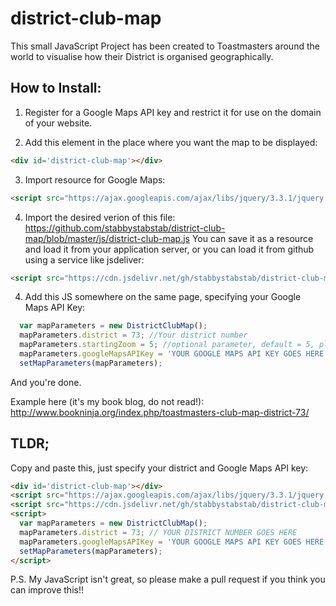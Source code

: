 # district-club-map
This small JavaScript Project has been created to Toastmasters around the world to visualise how their District is organised geographically.

## How to Install:

1. Register for a Google Maps API key and restrict it for use on the domain of your website.

2. Add this element in the place where you want the map to be displayed:
```html
<div id='district-club-map'></div>
```

3. Import resource for Google Maps:
```html
<script src="https://ajax.googleapis.com/ajax/libs/jquery/3.3.1/jquery.min.js"></script>
```

4. Import the desired verion of this file: https://github.com/stabbystabstab/district-club-map/blob/master/js/district-club-map.js
  You can save it as a resource and load it from your application server, or you can load it from github using a service like jsdeliver:
  ```html
<script src="https://cdn.jsdelivr.net/gh/stabbystabstab/district-club-map@0.1/js/district-club-map.js"></script>
````

4. Add this JS somewhere on the same page, specifying your Google Maps API Key:
```javascript
  var mapParameters = new DistrictClubMap();
  mapParameters.district = 73; //Your district number
  mapParameters.startingZoom = 5; //optional parameter, default = 5, play with it to see what works for your District's size
  mapParameters.googleMapsAPIKey = 'YOUR GOOGLE MAPS API KEY GOES HERE';
  setMapParameters(mapParameters);
```

And you're done.

Example here (it's my book blog, do not read!): http://www.bookninja.org/index.php/toastmasters-club-map-district-73/

## TLDR;
Copy and paste this, just specify your district and Google Maps API key:
```html
<div id='district-club-map'></div>
<script src="https://ajax.googleapis.com/ajax/libs/jquery/3.3.1/jquery.min.js"></script>
<script src="https://cdn.jsdelivr.net/gh/stabbystabstab/district-club-map@0.1/js/district-club-map.js"></script>
<script>
  var mapParameters = new DistrictClubMap();
  mapParameters.district = 73; // YOUR DISTRICT NUMBER GOES HERE
  mapParameters.googleMapsAPIKey = 'YOUR GOOGLE MAPS API KEY GOES HERE';
  setMapParameters(mapParameters);
</script>
```


P.S. My JavaScript isn't great, so please make a pull request if you think you can improve this!!


